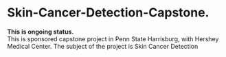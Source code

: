 # Skin-Cancer-Detection-Capstone.
**This is ongoing status.**  
This is sponsored capstone project in Penn State Harrisburg, with Hershey Medical Center. The subject of the project is Skin Cancer Detection
